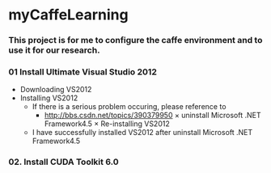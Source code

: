 myCaffeLearning
===============

### This project is for me to configure the caffe environment and to use it for our research.

### 01 Install Ultimate Visual Studio 2012
* Downloading VS2012
* Installing VS2012
  * If there is a serious problem occuring, please reference to 
    * http://bbs.csdn.net/topics/390379950
       × uninstall Microsoft .NET Framework4.5
       × Re-installing VS2012
  * I have successfully installed VS2012 after uninstall Microsoft .NET Framework4.5
  
### 02. Install CUDA Toolkit 6.0

